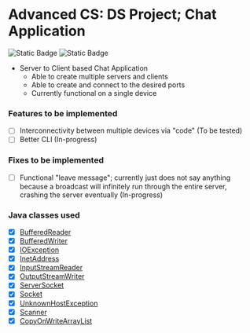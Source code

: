 # Advanced CS: DS Project; Chat Application
![Static Badge](https://img.shields.io/badge/school-Bellarmine_College_Preparatory-blue)
![Static Badge](https://img.shields.io/badge/author-Troy_Vu-orange)
- Server to Client based Chat Application
    - Able to create multiple servers and clients
    - Able to create and connect to the desired ports
    - Currently functional on a single device

### Features to be implemented
- [ ] Interconnectivity between multiple devices via "code" (To be tested)
- [ ] Better CLI (In-progress)

### Fixes to be implemented
- [ ] Functional "leave message"; currently just does not say anything because a broadcast will infinitely run through the entire server, crashing the server eventually (In-progress)


### Java classes used
- [x] [BufferedReader](https://docs.oracle.com/javase/8/docs/api/java/io/BufferedReader.html)
- [x] [BufferedWriter](https://docs.oracle.com/javase/8/docs/api/java/io/BufferedWriter.html)
- [x] [IOException](https://docs.oracle.com/javase/8/docs/api/java/io/IOException.html)
- [x] [InetAddress](https://docs.oracle.com/javase/8/docs/api/java/net/InetAddress.html)
- [x] [InputStreamReader](https://docs.oracle.com/javase/8/docs/api/java/io/InputStreamReader.html)
- [x] [OutputStreamWriter](https://docs.oracle.com/javase/8/docs/api/java/io/OutputStreamWriter.html)
- [x] [ServerSocket](https://docs.oracle.com/javase/8/docs/api/java/net/ServerSocket.html)
- [x] [Socket](https://docs.oracle.com/javase/8/docs/api/java/net/Socket.html)
- [x] [UnknownHostException](https://docs.oracle.com/javase/8/docs/api/java/net/UnknownHostException.html)
- [x] [Scanner](https://docs.oracle.com/javase/8/docs/api/java/util/Scanner.html)
- [x] [CopyOnWriteArrayList](https://docs.oracle.com/javase/8/docs/api/java/util/concurrent/CopyOnWriteArrayList.html)